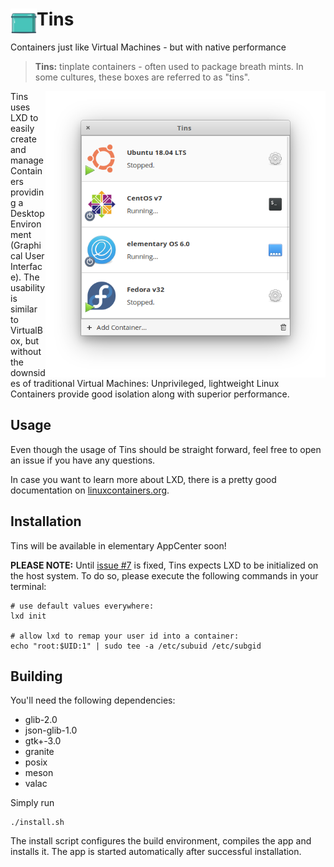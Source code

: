 # <img src="data/icons/128/com.github.marbetschar.tins.svg?raw=true" width="42" height="42" align="left" /> Tins

Containers just like Virtual Machines - but with native performance

> **Tins:** tinplate containers - often used to package breath mints.
> In some cultures, these boxes are referred to as "tins".

<img src="data/screenshots/App.png?raw=true" width="448" align="right" />

Tins uses LXD to easily create and manage Containers providing a Desktop Environment (Graphical User Interface).
The usability is similar to VirtualBox, but without the downsides of traditional Virtual Machines:
Unprivileged, lightweight Linux Containers provide good isolation along with superior performance.

## Usage

Even though the usage of Tins should be straight forward, feel free to open an issue if you have any questions.

In case you want to learn more about LXD, there is a pretty good documentation on [linuxcontainers.org](https://linuxcontainers.org/lxd).

## Installation

Tins will be available in elementary AppCenter soon!

**PLEASE NOTE:** Until [issue #7](https://github.com/marbetschar/tins/issues/7) is fixed, Tins expects LXD to be initialized on the host system.
To do so, please execute the following commands in your terminal:

```
# use default values everywhere:
lxd init

# allow lxd to remap your user id into a container:
echo "root:$UID:1" | sudo tee -a /etc/subuid /etc/subgid
```

## Building

You'll need the following dependencies:
* glib-2.0
* json-glib-1.0
* gtk+-3.0
* granite
* posix
* meson
* valac

Simply run

```
./install.sh
```

The install script configures the build environment, compiles the app and installs it.
The app is started automatically after successful installation.

